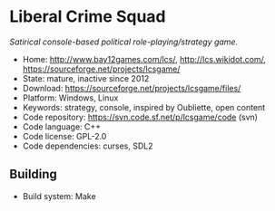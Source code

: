 # Liberal Crime Squad

_Satirical console-based political role-playing/strategy game._

- Home: http://www.bay12games.com/lcs/, http://lcs.wikidot.com/, https://sourceforge.net/projects/lcsgame/
- State: mature, inactive since 2012
- Download: https://sourceforge.net/projects/lcsgame/files/
- Platform: Windows, Linux
- Keywords: strategy, console, inspired by Oubliette, open content
- Code repository: https://svn.code.sf.net/p/lcsgame/code (svn)
- Code language: C++
- Code license: GPL-2.0
- Code dependencies: curses, SDL2

## Building

- Build system: Make
